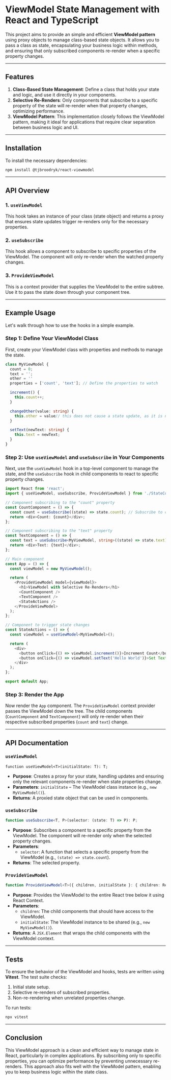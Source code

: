 # ViewModel State Management with React and TypeScript

This project aims to provide an simple and efficient **ViewModel pattern** using proxy objects to manage class-based state objects. It allows you to pass a class as state, encapsulating your business logic within methods, and ensuring that only subscribed components re-render when a specific property changes.

---

## Features

1. **Class-Based State Management**: Define a class that holds your state and logic, and use it directly in your components.
2. **Selective Re-Renders**: Only components that subscribe to a specific property of the state will re-render when that property changes, optimizing performance.
3. **ViewModel Pattern**: This implementation closely follows the ViewModel pattern, making it ideal for applications that require clear separation between business logic and UI.

---

## Installation

To install the necessary dependencies:

```bash
npm install @tjbroodryk/react-viewmodel
```

---

## API Overview

### 1. `useViewModel`
This hook takes an instance of your class (state object) and returns a proxy that ensures state updates trigger re-renders only for the necessary properties.

### 2. `useSubscribe`
This hook allows a component to subscribe to specific properties of the ViewModel. The component will only re-render when the watched property changes.

### 3. `ProvideViewModel`
This is a context provider that supplies the ViewModel to the entire subtree. Use it to pass the state down through your component tree.

---

## Example Usage

Let's walk through how to use the hooks in a simple example.

### Step 1: Define Your ViewModel Class

First, create your ViewModel class with properties and methods to manage the state.

```typescript
class MyViewModel {
  count = 0;
  text = '';
  other = ''
  properties = ['count', 'text']; // Define the properties to watch

  increment() {
    this.count++;
  }

  changeOther(value: string) {
    this.other = value// this does not cause a state update, as it is not declared in the properties array
  }

  setText(newText: string) {
    this.text = newText;
  }
}
```

### Step 2: Use `useViewModel` and `useSubscribe` in Your Components

Next, use the `useViewModel` hook in a top-level component to manage the state, and the `useSubscribe` hook in child components to react to specific property changes.

```typescript
import React from 'react';
import { useViewModel, useSubscribe, ProvideViewModel } from './StateContext'; // Assuming hooks are in StateContext.ts

// Component subscribing to the "count" property
const CountComponent = () => {
  const count = useSubscribe((state) => state.count); // Subscribe to count
  return <div>Count: {count}</div>;
};

// Component subscribing to the "text" property
const TextComponent = () => {
  const text = useSubscribe<MyViewModel, string>((state) => state.text); // Subscribe to text
  return <div>Text: {text}</div>;
};

// Main component
const App = () => {
  const viewModel = new MyViewModel();

  return (
    <ProvideViewModel model={viewModel}>
      <h1>ViewModel with Selective Re-Renders</h1>
      <CountComponent />
      <TextComponent />
      <StateActions />
    </ProvideViewModel>
  );
};

// Component to trigger state changes
const StateActions = () => {
  const viewModel = useViewModel<MyViewModel>();

  return (
    <div>
      <button onClick={() => viewModel.increment()}>Increment Count</button>
      <button onClick={() => viewModel.setText('Hello World')}>Set Text</button>
    </div>
  );
};

export default App;
```

### Step 3: Render the App

Now render the `App` component. The `ProvideViewModel` context provider passes the ViewModel down the tree. The child components (`CountComponent` and `TextComponent`) will only re-render when their respective subscribed properties (`count` and `text`) change.

---

## API Documentation

### `useViewModel`

```
function useViewModel<T>(initialState: T): T;
```

- **Purpose**: Creates a proxy for your state, handling updates and ensuring only the relevant components re-render when state properties change.
- **Parameters**: `initialState` – The ViewModel class instance (e.g., `new MyViewModel()`).
- **Returns**: A proxied state object that can be used in components.

### `useSubscribe`

```typescript
function useSubscribe<T, P>(selector: (state: T) => P): P;
```

- **Purpose**: Subscribes a component to a specific property from the ViewModel. The component will re-render only when the selected property changes.
- **Parameters**:
  - `selector`: A function that selects a specific property from the ViewModel (e.g., `(state) => state.count`).
- **Returns**: The selected property.

### `ProvideViewModel`

```typescript
function ProvideViewModel<T>({ children, initialState }: { children: ReactNode; initialState: T }): JSX.Element;
```

- **Purpose**: Provides the ViewModel to the entire React tree below it using React Context.
- **Parameters**:
  - `children`: The child components that should have access to the ViewModel.
  - `initialState`: The ViewModel instance to be shared (e.g., `new MyViewModel()`).
- **Returns**: A `JSX.Element` that wraps the child components with the ViewModel context.

---

## Tests

To ensure the behavior of the ViewModel and hooks, tests are written using **Vitest**. The test suite checks:
1. Initial state setup.
2. Selective re-renders of subscribed properties.
3. Non-re-rendering when unrelated properties change.

To run tests:

```bash
npx vitest
```

---

## Conclusion

This ViewModel approach is a clean and efficient way to manage state in React, particularly in complex applications. By subscribing only to specific properties, you can optimize performance by preventing unnecessary re-renders. This approach also fits well with the ViewModel pattern, enabling you to keep business logic within the state class.

